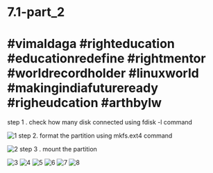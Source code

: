 # 7.1-part_2
# #vimaldaga #righteducation #educationredefine #rightmentor #worldrecordholder #linuxworld #makingindiafutureready #righeudcation #arthbylw
step 1 . check how many disk connected using fdisk -l command

![1](https://user-images.githubusercontent.com/69908356/99189893-8d539500-2789-11eb-8cce-08e1fbe8d223.png)
step 2. format the partition using mkfs.ext4 command

![2](https://user-images.githubusercontent.com/69908356/99189892-8cbafe80-2789-11eb-8780-9c0fc4da965e.png)
step 3 . mount the partition

![3](https://user-images.githubusercontent.com/69908356/99189891-8cbafe80-2789-11eb-80e8-dce6cc60e9d7.png)
![4](https://user-images.githubusercontent.com/69908356/99189890-8c226800-2789-11eb-8e85-75fa6a84074e.png)
![5](https://user-images.githubusercontent.com/69908356/99189889-8b89d180-2789-11eb-8ffe-1afd5565c3ae.png)
![6](https://user-images.githubusercontent.com/69908356/99189886-89c00e00-2789-11eb-8a7a-50917a6135bc.png)
![7](https://user-images.githubusercontent.com/69908356/99189895-8dec2b80-2789-11eb-8c34-4d3d420d16af.png)
![8](https://user-images.githubusercontent.com/69908356/99189894-8dec2b80-2789-11eb-8043-9f9ab2bf99ce.png)
